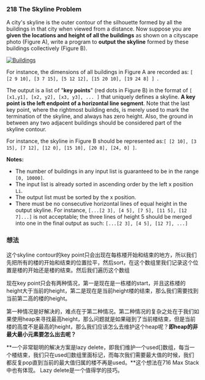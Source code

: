 ### 218 The Skyline Problem

A city's skyline is the outer contour of the silhouette formed by all the buildings in that city when viewed from a distance. Now suppose you are **given the locations and height of all the buildings** as shown on a cityscape photo (Figure A), write a program to **output the skyline** formed by these buildings collectively (Figure B).

[![Buildings](https://assets.leetcode.com/uploads/2018/10/22/skyline1.png) ](https://leetcode.com/static/images/problemset/skyline1.jpg)

For instance, the dimensions of all buildings in Figure A are recorded as: `[ [2 9 10], [3 7 15], [5 12 12], [15 20 10], [19 24 8] ] `.

The output is a list of "**key points**" (red dots in Figure B) in the format of `[ [x1,y1], [x2, y2], [x3, y3], ... ]` that uniquely defines a skyline. **A key point is the left endpoint of a horizontal line segment**. Note that the last key point, where the rightmost building ends, is merely used to mark the termination of the skyline, and always has zero height. Also, the ground in between any two adjacent buildings should be considered part of the skyline contour.

For instance, the skyline in Figure B should be represented as:`[ [2 10], [3 15], [7 12], [12 0], [15 10], [20 8], [24, 0] ]`.

**Notes:**

- The number of buildings in any input list is guaranteed to be in the range `[0, 10000]`.
- The input list is already sorted in ascending order by the left x position `Li`.
- The output list must be sorted by the x position.
- There must be no consecutive horizontal lines of equal height in the output skyline. For instance, `[...[2 3], [4 5], [7 5], [11 5], [12 7]...]` is not acceptable; the three lines of height 5 should be merged into one in the final output as such: `[...[2 3], [4 5], [12 7], ...]`

### 想法

这个skyline contour的key point只会出现在每栋楼开始和结束的地方，所以我们先把所有的楼的开始和结束的位置拉平，然后sort，在这个数组里我们记录这个位置是楼的开始还是楼的结束。然后我们遍历这个数组

现在key point只会有两种情况，第一是现在是一栋楼的start，并且这栋楼的height大于当前的height，第二是现在是当前height楼的结束，那么我们需要找到当前第二高的楼的height。

第一种情况是好解决的，难点在于第二种情况。第二种情况的复杂之处在于我们如果使用heap来寻找最高height，那么问题就是如果碰到了当前楼结束，但是当前楼的高度不是最高的height，那么我们应该怎么去维护这个heap呢？**即heap的非最大最小元素要怎么出去呢？**

**一个非常聪明的解决方案是lazy delete，即我们维护一个used[]数组，每当一个楼结束，我们只在used[]数组里面标记，而每次我们需要最大值的时候，我们都反复pop直到当前的最大值归属的楼不再是used。**这个想法在716 Max Stack中也有体现。 Lazy delete是一个值得学的技巧。